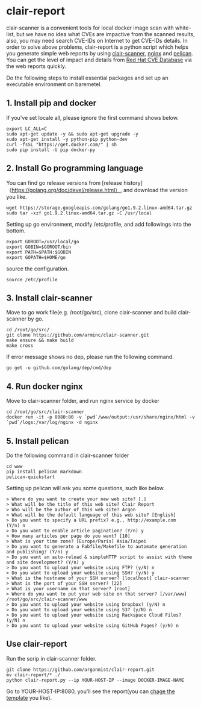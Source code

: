 # clair-report
clair-scanner is a convenient tools for local docker image scan with white-list, but we have no idea what CVEs are impactive from the scanned results, also, you may need search CVE-IDs on Internet to get CVE-IDs details.
In order to solve above problems, clair-report is a python script which helps you generate simple web reports by using [clair-scanner](https://github.com/arminc/clair-scanner), [nginx](https://hub.docker.com/r/library/nginx/) and [pelican](http://docs.getpelican.com/en/stable/#). You can get the level of impact and details from [Red Hat CVE Database](https://access.redhat.com/security/security-updates/#/cve) via the web reports quickly.

Do the following steps to install essential packages and set up an executable environment on baremetel.

## 1. Install pip and docker
If you've set locale all, please ignore the first command shows below.
```
export LC_ALL=C
sudo apt-get update -y && sudo apt-get upgrade -y
sudo apt-get install -y python-pip python-dev
curl -fsSL "https://get.docker.com/" | sh
sudo pip install -U pip docker-py
```

## 2. Install Go programming language
You can find go release versions from [release history]（https://golang.org/doc/devel/release.html）, and download the version you like.
```
wget https://storage.googleapis.com/golang/go1.9.2.linux-amd64.tar.gz
sudo tar -xzf go1.9.2.linux-amd64.tar.gz -C /usr/local
```

Setting up go environment, modify /etc/profile, and add followings into the bottom.
```
export GOROOT=/usr/local/go
export GOBIN=$GOROOT/bin
export PATH=$PATH:$GOBIN
export GOPATH=$HOME/go
```
source the configuration.
```
source /etc/profile
```

## 3. Install clair-scanner
Move to go work file(e.g. /root/go/src), clone clair-scanner and build clair-scanner by go.
```
cd /root/go/src/
git clone https://github.com/arminc/clair-scanner.git
make ensure && make build
make cross
```
If error message shows no dep, please run the following command.
```
go get -u github.com/golang/dep/cmd/dep
```

## 4. Run docker nginx
Move to clair-scanner folder, and run nginx service by docker
```
cd /root/go/src/clair-scanner
docker run -it -p 8080:80 -v `pwd`/www/output:/usr/share/nginx/html -v `pwd`/logs:/var/log/nginx -d nginx
```

## 5. Install pelican
Do the following command in clair-scanner folder
```
cd www
pip install pelican markdown
pelican-quickstart
```
Setting up pelican will ask you some questions, such like below.
```
> Where do you want to create your new web site? [.] 
> What will be the title of this web site? Clair Report            
> Who will be the author of this web site? Argon
> What will be the default language of this web site? [English] 
> Do you want to specify a URL prefix? e.g., http://example.com   (Y/n) n
> Do you want to enable article pagination? (Y/n) y
> How many articles per page do you want? [10] 
> What is your time zone? [Europe/Paris] Asia/Taipei
> Do you want to generate a Fabfile/Makefile to automate generation and publishing? (Y/n) y
> Do you want an auto-reload & simpleHTTP script to assist with theme and site development? (Y/n) y
> Do you want to upload your website using FTP? (y/N) n
> Do you want to upload your website using SSH? (y/N) y
> What is the hostname of your SSH server? [localhost] clair-scanner
> What is the port of your SSH server? [22] 
> What is your username on that server? [root] 
> Where do you want to put your web site on that server? [/var/www] /root/go/src/clair-scanner/www
> Do you want to upload your website using Dropbox? (y/N) n
> Do you want to upload your website using S3? (y/N) n
> Do you want to upload your website using Rackspace Cloud Files? (y/N) n
> Do you want to upload your website using GitHub Pages? (y/N) n
```

## Use clair-report
Run the scrip in clair-scanner folder.
```
git clone https://github.com/argonmist/clair-report.git
mv clair-report/* ./
python clair-report.py --ip YOUR-HOST-IP --image DOCKER-IMAGE-NAME
```
Go to YOUR-HOST-IP:8080, you'll see the report(you can [chage the template](http://www.pelicanthemes.com/) you like).
